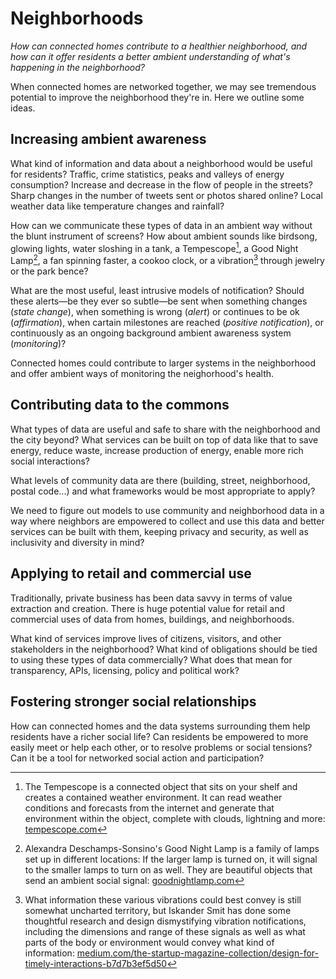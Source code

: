 # Neighborhoods

_How can connected homes contribute to a healthier neighborhood, and how can it offer residents a better ambient understanding of what's happening in the neighborhood?_

When connected homes are networked together, we may see tremendous potential to improve the neighborhood they're in. Here we outline some ideas.

## Increasing ambient awareness

What kind of information and data about a neighborhood would be useful for residents? Traffic, crime statistics, peaks and valleys of energy consumption? Increase and decrease in the flow of people in the streets? Sharp changes in the number of tweets sent or photos shared online? Local weather data like temperature changes and rainfall? 

How can we communicate these types of data in an ambient way without the blunt instrument of screens? How about ambient sounds like birdsong, glowing lights, water sloshing in a tank, a Tempescope[^1], a Good Night Lamp[^2], a fan spinning faster, a cookoo clock, or a vibration[^3] through jewelry or the park bence?

What are the most useful, least intrusive models of notification? Should these alerts—be they ever so subtle—be sent when something changes (*state change*), when something is wrong (*alert*) or continues to be ok (*affirmation*), when cartain milestones are reached (*positive notification*), or continuously as an ongoing background ambient awareness system (*monitoring*)? 

Connected homes could contribute to larger systems in the neighborhood and offer ambient ways of monitoring the neighorhood's health.  

## Contributing data to the commons

What types of data are useful and safe to share with the neighborhood and the city beyond? What services can be built on top of data like that to save energy, reduce waste, increase production of energy, enable more rich social interactions?

What levels of community data are there (building, street, neighborhood, postal code...) and what frameworks would be most appropriate to apply? 

We need to figure out models to use community and neighborhood data in a way where neighbors are empowered to collect and use this data and better services can be built with them, keeping privacy and security, as well as inclusivity and diversity in mind?

## Applying to retail and commercial use

Traditionally, private business has been data savvy in terms of value extraction and creation. There is huge potential value for retail and commercial uses of data from homes, buildings, and neighborhoods. 

What kind of services improve lives of citizens, visitors, and other stakeholders in the neighborhood? What kind of obligations should be tied to using these types of data commercially? What does that mean for transparency, APIs, licensing, policy and political work?

## Fostering stronger social relationships

How can connected homes and the data systems surrounding them help residents have a richer social life? Can residents be empowered to more easily meet or help each other, or to resolve problems or social tensions? Can it be a tool for networked social action and participation?


[^1]: The Tempescope is a connected object that sits on your shelf and creates a contained weather environment. It can read weather conditions and forecasts from the internet and generate that environment within the object, complete with clouds, lightning and more: [tempescope.com](http://www.tempescope.com/)
[^2]: Alexandra Deschamps-Sonsino's Good Night Lamp is a family of lamps set up in different locations: If the larger lamp is turned on, it will signal to the smaller lamps to turn on as well. They are beautiful objects that send an ambient social signal: [goodnightlamp.com](http://goodnightlamp.com/) 
[^3]: What information these various vibrations could best convey is still somewhat uncharted territory, but Iskander Smit has done some thoughtful research and design dismystifying vibration notifications, including the dimensions and range of these signals as well as what parts of the body or environment would convey what kind of information: [medium.com/the-startup-magazine-collection/design-for-timely-interactions-b7d7b3ef5d50](https://medium.com/the-startup-magazine-collection/design-for-timely-interactions-b7d7b3ef5d50)
